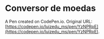 # Conversor de moedas

A Pen created on CodePen.io. Original URL: [https://codepen.io/luizedu_ms/pen/YzNPRpE](https://codepen.io/luizedu_ms/pen/YzNPRpE).



